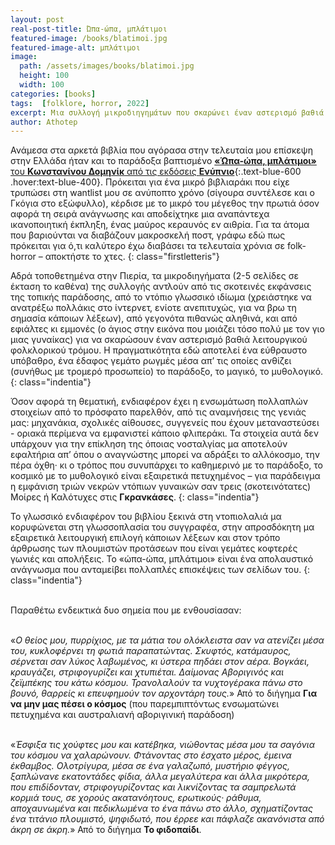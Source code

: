 ```yaml
---
layout: post
real-post-title: Ώπα-ώπα, μπλάτιμοι
featured-image: /books/blatimoi.jpg
featured-image-alt: μπλάτιμοι
image:
  path: /assets/images/books/blatimoi.jpg
  height: 100
  width: 100
categories: [books]
tags:  [folklore, horror, 2022]
excerpt: Μια συλλογή μικροδιηγημάτων που σκαρώνει έναν αστερισμό βαθιά λειτουργικού φολκλορικού τρόμου 
author: Athotep
---
```


Ανάμεσα στα αρκετά βιβλία που αγόρασα στην τελευταία μου επίσκεψη στην Ελλάδα ήταν και το παράδοξα βαπτισμένο [**«Ώπα-ώπα, μπλάτιμοι»** του **Κωνστανίνου Δομηνίκ** από τις εκδόσεις **Ενύπνιο**](https://www.enipnio.gr/products/%CE%BA%CF%89%CE%BD%CF%83%CF%84%CE%B1%CE%BD%CF%84%CE%AF%CE%BD%CE%BF%CF%82-%CE%B4%CE%BF%CE%BC%CE%B9%CE%BD%CE%AE%CE%BA-%CF%8E%CF%80%CE%B1-%CF%8E%CF%80%CE%B1-%CE%BC%CF%80%CE%BB%CE%AC%CF%84%CE%B9%CE%BC%CE%BF%CE%B9){:.text-blue-600 .hover:text-blue-400}. Πρόκειται για ένα μικρό βιβλιαράκι που είχε τρυπώσει στη wantlist μου σε ανύποπτο χρόνο (σίγουρα συντέλεσε και ο Γκόγια στο εξώφυλλο), κέρδισε με το μικρό του μέγεθος την πρωτιά όσον αφορά τη σειρά ανάγνωσης και αποδείχτηκε μια αναπάντεχα ικανοποιητική έκπληξη, ένας μαύρος κεραυνός εν αιθρία. Για τα άτομα που βαριούνται να διαβάζουν μακροσκελή ποστ, γράφω εδώ πως πρόκειται για ό,τι καλύτερο έχω διαβάσει τα τελευταία χρόνια σε folk-horror – αποκτήστε το χτες.
{: class="firstletteris"}

Αδρά τοποθετημένα στην Πιερία, τα μικροδιηγήματα (2-5 σελίδες σε έκταση το καθένα) της συλλογής αντλούν από τις σκοτεινές εκφάνσεις της τοπικής παράδοσης, από το ντόπιο γλωσσικό ιδίωμα (χρειάστηκε να ανατρέξω πολλάκις στο ίντερνετ, ενίοτε ανεπιτυχώς, για να βρω τη σημασία κάποιων λέξεων), από γεγονότα πιθανώς αληθινά, και από εφιάλτες κι εμμονές (ο άγιος στην εικόνα που μοιάζει τόσο πολύ με τον γιο μιας γυναίκας) για να σκαρώσουν έναν αστερισμό βαθιά λειτουργικού φολκλορικού τρόμου. Η πραγματικότητα εδώ αποτελεί ένα εύθραυστο υπόβαθρο, ένα έδαφος γεμάτο ρωγμές μέσα απ’ τις οποίες ανθίζει (συνήθως με τρομερό προσωπείο) το παράδοξο, το μαγικό, το μυθολογικό.
{: class="indentia"}

Όσον αφορά τη θεματική, ενδιαφέρον έχει η ενσωμάτωση πολλαπλών στοιχείων από το πρόσφατο παρελθόν, από τις αναμνήσεις της γενιάς μας: μηχανάκια, σχολικές αίθουσες, συγγενείς που έχουν μεταναστεύσει - οριακά περίμενα να εμφανιστεί κάποιο φλιπεράκι. Τα στοιχεία αυτά δεν υπάρχουν για την επίκληση της όποιας νοσταλγίας μα αποτελούν εφαλτήρια απ’ όπου ο αναγνώστης μπορεί να αδράξει το αλλόκοσμο, την πέρα όχθη· κι ο τρόπος που συνυπάρχει το καθημερινό με το παράδοξο, το κοσμικό με το μυθολογικό είναι εξαιρετικά πετυχημένος – για παράδειγμα η εμφάνιση τριών νεκρών ντόπιων γυναικών σαν τρεις (σκοτεινότατες) Μοίρες ή Καλότυχες στις **Γκρανκάσες**.
{: class="indentia"}

Το γλωσσικό ενδιαφέρον του βιβλίου ξεκινά στη ντοπιολαλιά μα κορυφώνεται στη γλωσσοπλασία του συγγραφέα, στην απροσδόκητη μα εξαιρετικά λειτουργική επιλογή κάποιων λέξεων και στον τρόπο άρθρωσης των πλουμιστών προτάσεων που είναι γεμάτες κοφτερές γωνιές και απολήξεις. Το «ώπα-ώπα, μπλάτιμοι» είναι ένα απολαυστικό ανάγνωσμα που ανταμείβει πολλαπλές επισκέψεις των σελίδων του.
{: class="indentia"}  
<br>

Παραθέτω ενδεικτικά δυο σημεία που με ενθουσίασαν:  
<br>

«*Ο θείος μου, πυρρίχιος, με τα μάτια του ολόκλειστα σαν να ατενίζει μέσα του, κυκλοφέρνει τη φωτιά παραπατώντας. Σκυφτός, κατάμαυρος, σέρνεται σαν λύκος λαβωμένος, κι ύστερα πηδάει στον αέρα. Βογκάει, κραυγάζει, στριφογυρίζει και χτυπιέται. Δαίμονας Αβοριγινός και ζεϊμπέκης του κάτω κόσμου. Τρανολαλούν τα νυχτογέρακα πάνω στο βουνό, θαρρείς κι επευφημούν τον αρχοντάρη τους.*» Από το διήγημα **Για να μην μας πέσει ο κόσμος** (που παρεμπιπτόντως ενσωματώνει πετυχημένα και αυστραλιανή αβοριγινική παράδοση)  
<br>

«*Έσφιξα τις χούφτες μου και κατέβηκα, νιώθοντας μέσα μου τα σαγόνια του κόσμου να χαλαρώνουν. Φτάνοντας στο έσχατο μέρος, έμεινα έκθαμβος. Ολοτρίγυρα, μέσα σε ένα γαλαζωπό, μυστήριο φέγγος, ξαπλώνανε εκατοντάδες φίδια, άλλα μεγαλύτερα και άλλα μικρότερα, που επιδίδονταν, στριφογυρίζοντας και λικνίζοντας τα σαμπρελωτά κορμιά τους, σε χορούς ακατανόητους, ερωτικούς· ράθυμα, αποχαυνωμένα και πεδικλωμένα το ένα πάνω στο άλλο, σχηματίζοντας ένα τιτάνιο πλουμιστό, ψηφιδωτό, που έρρεε και πάφλαζε ακανόνιστα από άκρη σε άκρη.*» Από το διήγημα **Το φιδοπαίδι**.